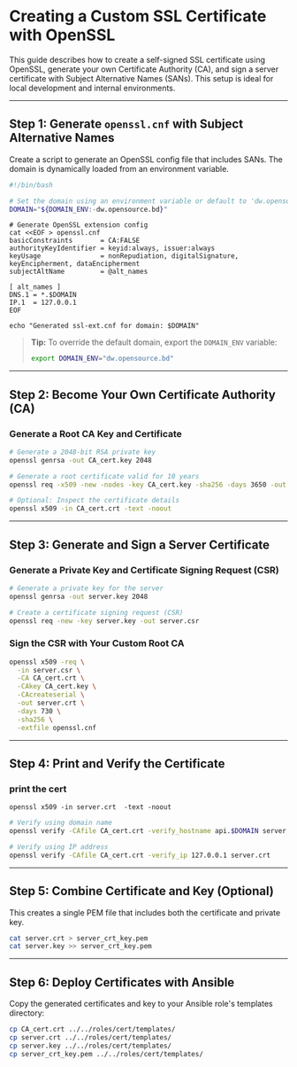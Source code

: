 # Creating a Custom SSL Certificate with OpenSSL

This guide describes how to create a self-signed SSL certificate using OpenSSL, generate your own Certificate Authority (CA), and sign a server certificate with Subject Alternative Names (SANs). This setup is ideal for local development and internal environments.

---

## Step 1: Generate `openssl.cnf` with Subject Alternative Names

Create a script to generate an OpenSSL config file that includes SANs. The domain is dynamically loaded from an environment variable.

```bash
#!/bin/bash

# Set the domain using an environment variable or default to 'dw.opensource.bd'
DOMAIN="${DOMAIN_ENV:-dw.opensource.bd}"
```

```
# Generate OpenSSL extension config
cat <<EOF > openssl.cnf
basicConstraints       = CA:FALSE
authorityKeyIdentifier = keyid:always, issuer:always
keyUsage               = nonRepudiation, digitalSignature, keyEncipherment, dataEncipherment
subjectAltName         = @alt_names

[ alt_names ]
DNS.1 = *.$DOMAIN
IP.1  = 127.0.0.1
EOF

echo "Generated ssl-ext.cnf for domain: $DOMAIN"
```

>  **Tip:** To override the default domain, export the `DOMAIN_ENV` variable:
>
> ```bash
> export DOMAIN_ENV="dw.opensource.bd"
> ```

---

## Step 2: Become Your Own Certificate Authority (CA)

### Generate a Root CA Key and Certificate

```bash
# Generate a 2048-bit RSA private key
openssl genrsa -out CA_cert.key 2048

# Generate a root certificate valid for 10 years
openssl req -x509 -new -nodes -key CA_cert.key -sha256 -days 3650 -out CA_cert.crt

# Optional: Inspect the certificate details
openssl x509 -in CA_cert.crt -text -noout
```

---

## Step 3: Generate and Sign a Server Certificate


### Generate a Private Key and Certificate Signing Request (CSR)

```bash
# Generate a private key for the server
openssl genrsa -out server.key 2048

# Create a certificate signing request (CSR)
openssl req -new -key server.key -out server.csr
```

### Sign the CSR with Your Custom Root CA

```bash
openssl x509 -req \
  -in server.csr \
  -CA CA_cert.crt \
  -CAkey CA_cert.key \
  -CAcreateserial \
  -out server.crt \
  -days 730 \
  -sha256 \
  -extfile openssl.cnf
```
---

## Step 4: Print and Verify the Certificate

### print the cert
```
openssl x509 -in server.crt  -text -noout
```

```bash
# Verify using domain name
openssl verify -CAfile CA_cert.crt -verify_hostname api.$DOMAIN server.crt

# Verify using IP address
openssl verify -CAfile CA_cert.crt -verify_ip 127.0.0.1 server.crt
```

---

## Step 5: Combine Certificate and Key (Optional)

This creates a single PEM file that includes both the certificate and private key.

```bash
cat server.crt > server_crt_key.pem
cat server.key >> server_crt_key.pem
```

---

## Step 6: Deploy Certificates with Ansible

Copy the generated certificates and key to your Ansible role's templates directory:

```bash
cp CA_cert.crt ../../roles/cert/templates/
cp server.crt ../../roles/cert/templates/
cp server.key ../../roles/cert/templates/
cp server_crt_key.pem ../../roles/cert/templates/
```







